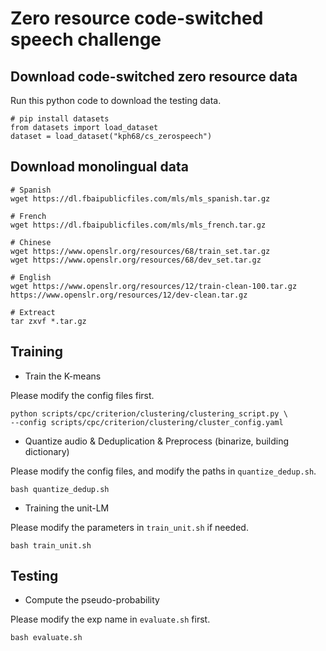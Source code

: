 # Zero resource code-switched speech challenge

## Download code-switched zero resource data
Run this python code to download the testing data.
```python3
# pip install datasets
from datasets import load_dataset
dataset = load_dataset("kph68/cs_zerospeech")
```

## Download monolingual data
```
# Spanish
wget https://dl.fbaipublicfiles.com/mls/mls_spanish.tar.gz

# French
wget https://dl.fbaipublicfiles.com/mls/mls_french.tar.gz

# Chinese
wget https://www.openslr.org/resources/68/train_set.tar.gz
wget https://www.openslr.org/resources/68/dev_set.tar.gz

# English
wget https://www.openslr.org/resources/12/train-clean-100.tar.gz
https://www.openslr.org/resources/12/dev-clean.tar.gz

# Extreact
tar zxvf *.tar.gz
```

## Training
* Train the K-means


Please modify the config files first.
```  
python scripts/cpc/criterion/clustering/clustering_script.py \
--config scripts/cpc/criterion/clustering/cluster_config.yaml
```

* Quantize audio & Deduplication & Preprocess (binarize, building dictionary)


Please modify the config files, and modify the paths in `quantize_dedup.sh`.
```
bash quantize_dedup.sh
```

* Training the unit-LM


Please modify the parameters in `train_unit.sh` if needed.
```
bash train_unit.sh
```

## Testing
* Compute the pseudo-probability


Please modify the exp name in `evaluate.sh` first.
```
bash evaluate.sh
```

